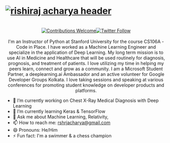 # [![rishiraj acharya header](https://raw.githubusercontent.com/rishiraj-acharya/rishiraj-acharya/master/cover.png)](https://rishiraj-acharya.github.io/info/)
<p align="center">
<br/><a href="#contributing"><img alt="Contributions Welcome" src="https://img.shields.io/badge/contributions-welcome-brightgreen?style=for-the-badge&labelColor=black&logo=github"></a><a href="https://twitter.com/RishirajAcharya"><img alt="Twitter Follow" src="https://img.shields.io/twitter/follow/RishirajAcharya?style=for-the-badge&color=09f&labelColor=black&logo=twitter&label=@RishirajAcharya"></a><br/><br/>I'm an Instructor of Python at Stanford University for the course CS106A - Code in Place. I have worked as a Machine Learning Engineer and specialize in the application of Deep Learning. My long term mission is to use AI in Medicine and Healthcare that will be used routinely for diagnosis, prognosis, and treatment of patients. I love utilizing my time in helping my peers learn, connect and grow as a community. I am a Microsoft Student Partner, a deeplearning.ai Ambassador and an active volunteer for Google Developer Groups Kolkata. I love taking sessions and speaking at various conferences for promoting student knowledge on developer products and platforms.

</p>

- 🔭 I’m currently working on Chest X-Ray Medical Diagnosis with Deep Learning
- 🌱 I’m currently learning Keras & TensorFlow
- 💬 Ask me about Machine Learning, Relativity, 
- 📫 How to reach me: rshrjacharya@gmail.com
- 😄 Pronouns: He/Him
- ⚡ Fun fact: I'm a swimmer & a chess champion
